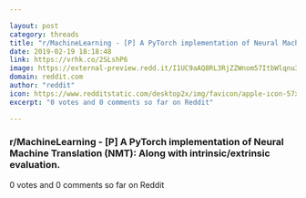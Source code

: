 ```yaml
---

layout: post
category: threads
title: "r/MachineLearning - [P] A PyTorch implementation of Neural Machine Translation (NMT): Along with intrinsic/extrinsic evaluation."
date: 2019-02-19 18:18:48
link: https://vrhk.co/2SLshP6
image: https://external-preview.redd.it/I1UC9aAQ8RL3RjZZWnom57ItbWlqnu3IXl9sxK3er2o.jpg?auto=webp&s=59fdeff44acaaf84fc6c2cda022f83cce9fd0e9e
domain: reddit.com
author: "reddit"
icon: https://www.redditstatic.com/desktop2x/img/favicon/apple-icon-57x57.png
excerpt: "0 votes and 0 comments so far on Reddit"

---
```


### r/MachineLearning - [P] A PyTorch implementation of Neural Machine Translation (NMT): Along with intrinsic/extrinsic evaluation.

0 votes and 0 comments so far on Reddit
